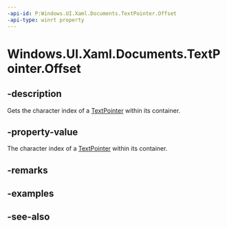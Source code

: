 ```yaml
---
-api-id: P:Windows.UI.Xaml.Documents.TextPointer.Offset
-api-type: winrt property
---
```


<!-- Property syntax
public int Offset { get; }
-->

# Windows.UI.Xaml.Documents.TextPointer.Offset

## -description
Gets the character index of a [TextPointer](textpointer.md) within its container.



## -property-value
The character index of a [TextPointer](textpointer.md) within its container.

## -remarks

## -examples

## -see-also
